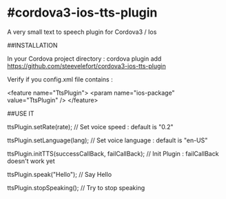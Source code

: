 #cordova3-ios-tts-plugin
=======================

A very small text to speech plugin for Cordova3 / Ios


##INSTALLATION

In your Cordova project directory : 
cordova plugin add https://github.com/steevelefort/cordova3-ios-tts-plugin

Verify if you config.xml file contains :

&lt;feature name="TtsPlugin"&gt;
	    &lt;param name="ios-package" value="TtsPlugin" /&gt;
&lt;/feature&gt;

##USE IT

ttsPlugin.setRate(rate); // Set voice speed : default is "0.2"

ttsPlugin.setLanguage(lang); // Set voice language : default is "en-US"

ttsPlugin.initTTS(successCallBack, failCallBack); // Init Plugin : failCallBack doesn't work yet

ttsPlugin.speak("Hello"); // Say Hello

ttsPlugin.stopSpeaking(); // Try to stop speaking